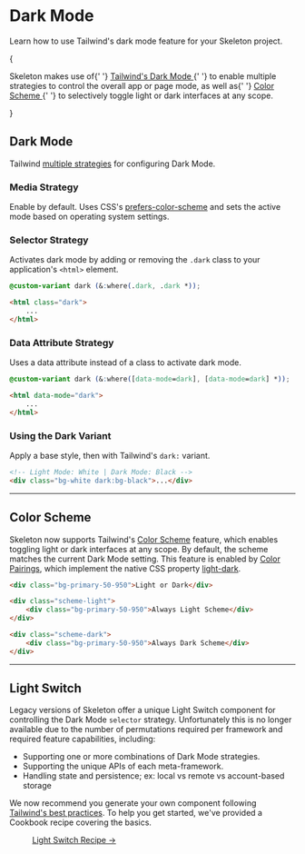 # Dark Mode
Learn how to use Tailwind's dark mode feature for your Skeleton project.

{

<p class="text-xl">
	Skeleton makes use of{' '}
	<a className="anchor" href="https://tailwindcss.com/docs/dark-mode" target="_blank" rel="external">
		Tailwind's Dark Mode
	</a>{' '}
	to enable multiple strategies to control the overall app or page mode, as well as{' '}
	<a className="anchor" href="https://tailwindcss.com/docs/color-scheme" target="_blank" rel="external">
		Color Scheme
	</a>{' '}
	to selectively toggle light or dark interfaces at any scope.
</p>

}

## Dark Mode

Tailwind [multiple strategies](https://tailwindcss.com/docs/dark-mode) for configuring Dark Mode.

### Media Strategy

Enable by default. Uses CSS's [prefers-color-scheme](https://developer.mozilla.org/en-US/docs/Web/CSS/@media/prefers-color-scheme) and sets the active mode based on operating system settings.

### Selector Strategy

Activates dark mode by adding or removing the `.dark` class to your application's `<html>` element.

```css title="app.css"
@custom-variant dark (&:where(.dark, .dark *));
```

```html title="app.html"
<html class="dark">
	...
</html>
```

### Data Attribute Strategy

Uses a data attribute instead of a class to activate dark mode.

```css title="app.css"
@custom-variant dark (&:where([data-mode=dark], [data-mode=dark] *));
```

```html title="app.html"
<html data-mode="dark">
	...
</html>
```

### Using the Dark Variant

Apply a base style, then with Tailwind's `dark:` variant.

```html title="app.html"
<!-- Light Mode: White | Dark Mode: Black -->
<div class="bg-white dark:bg-black">...</div>
```

---

## Color Scheme

Skeleton now supports Tailwind's [Color Scheme](https://tailwindcss.com/docs/color-scheme) feature, which enables toggling light or dark interfaces at any scope. By default, the scheme matches the current Dark Mode setting. This feature is enabled by [Color Pairings](/docs/design/colors#color-pairings), which implement the native CSS property [light-dark](https://developer.mozilla.org/en-US/docs/Web/CSS/color_value/light-dark).

```html
<div class="bg-primary-50-950">Light or Dark</div>

<div class="scheme-light">
	<div class="bg-primary-50-950">Always Light Scheme</div>
</div>

<div class="scheme-dark">
	<div class="bg-primary-50-950">Always Dark Scheme</div>
</div>
```

---

## Light Switch

Legacy versions of Skeleton offer a unique Light Switch component for controlling the Dark Mode `selector` strategy. Unfortunately this is no longer available due to the number of permutations required per framework and required feature capabilities, including:

- Supporting one or more combinations of Dark Mode strategies.
- Supporting the unique APIs of each meta-framework.
- Handling state and persistence; ex: local vs remote vs account-based storage

We now recommend you generate your own component following [Tailwind's best practices](https://tailwindcss.com/docs/dark-mode). To help you get started, we've provided a Cookbook recipe covering the basics.

<figure class="linker bg-noise">
	<a class="btn preset-filled" href="/docs/guides/cookbook/light-switch">
		Light Switch Recipe &rarr;
	</a>
</figure>
